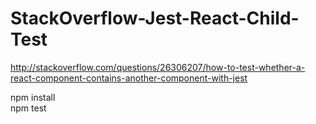 StackOverflow-Jest-React-Child-Test
===================================

http://stackoverflow.com/questions/26306207/how-to-test-whether-a-react-component-contains-another-component-with-jest

npm install <br/>
npm test
